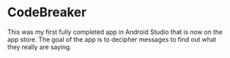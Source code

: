 # CodeBreaker

This was my first fully completed app in Android Studio that is now on the app store. The goal of the app is to decipher messages to find out what they really are saying.
